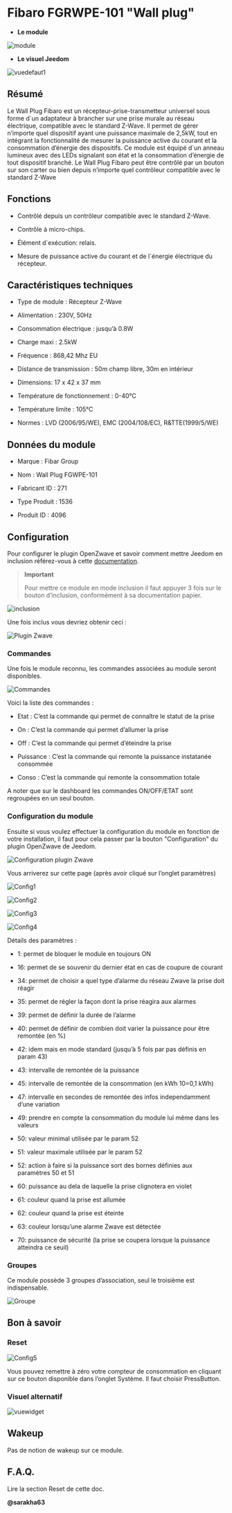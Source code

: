 Fibaro FGRWPE-101 "Wall plug" 
=============================



-   **Le module**



![module](images/fibaro.fgwpe101/module.jpg)



-   **Le visuel Jeedom**



![vuedefaut1](images/fibaro.fgwpe101/vuedefaut1.jpg)



Résumé 
------



Le Wall Plug Fibaro est un récepteur-prise-transmetteur universel sous
forme d\`un adaptateur à brancher sur une prise murale au réseau
électrique, compatible avec le standard Z-Wave. Il permet de gérer
n’importe quel dispositif ayant une puissance maximale de 2,5kW, tout en
intégrant la fonctionnalité de mesurer la puissance active du courant et
la consommation d’énergie des dispositifs. Ce module est équipé d\`un
anneau lumineux avec des LEDs signalant son état et la consommation
d’énergie de tout dispositif branché. Le Wall Plug Fibaro peut être
contrôlé par un bouton sur son carter ou bien depuis n’importe quel
contrôleur compatible avec le standard Z-Wave



Fonctions 
---------



-   Contrôlé depuis un contrôleur compatible avec le standard Z-Wave.

-   Contrôle à micro-chips.

-   Élément d\`exécution: relais.

-   Mesure de puissance active du courant et de l\`énergie électrique
    du récepteur.



Caractéristiques techniques 
---------------------------



-   Type de module : Récepteur Z-Wave

-   Alimentation : 230V, 50Hz

-   Consommation électrique : jusqu’à 0.8W

-   Charge maxi : 2.5kW

-   Fréquence : 868,42 Mhz EU

-   Distance de transmission : 50m champ libre, 30m en intérieur

-   Dimensions: 17 x 42 x 37 mm

-   Température de fonctionnement : 0-40°C

-   Température limite : 105°C

-   Normes : LVD (2006/95/WE), EMC (2004/108/EC), R&TTE(1999/5/WE)



Données du module 
-----------------



-   Marque : Fibar Group

-   Nom : Wall Plug FGWPE-101

-   Fabricant ID : 271

-   Type Produit : 1536

-   Produit ID : 4096



Configuration 
-------------



Pour configurer le plugin OpenZwave et savoir comment mettre Jeedom en
inclusion référez-vous à cette
[documentation](https://doc.jeedom.com/fr_FR/plugins/automation%20protocol/openzwave/).



> **Important**
>
> Pour mettre ce module en mode inclusion il faut appuyer 3 fois sur le
> bouton d’inclusion, conformément à sa documentation papier.



![inclusion](images/fibaro.fgwpe101/inclusion.jpg)



Une fois inclus vous devriez obtenir ceci :



![Plugin Zwave](images/fibaro.fgwpe101/information.jpg)



### Commandes 



Une fois le module reconnu, les commandes associées au module seront
disponibles.



![Commandes](images/fibaro.fgwpe101/commandes.jpg)



Voici la liste des commandes :



-   Etat : C’est la commande qui permet de connaître le statut de la
    prise

-   On : C’est la commande qui permet d’allumer la prise

-   Off : C’est la commande qui permet d’éteindre la prise

-   Puissance : C’est la commande qui remonte la puissance instatanée
    consommée

-   Conso : C’est la commande qui remonte la consommation totale



A noter que sur le dashboard les commandes ON/OFF/ETAT sont regroupées
en un seul bouton.



### Configuration du module 



Ensuite si vous voulez effectuer la configuration du module en fonction
de votre installation, il faut pour cela passer par la bouton
"Configuration" du plugin OpenZwave de Jeedom.



![Configuration plugin Zwave](images/plugin/bouton_configuration.jpg)



Vous arriverez sur cette page (après avoir cliqué sur l’onglet
paramètres)



![Config1](images/fibaro.fgwpe101/config1.jpg)

![Config2](images/fibaro.fgwpe101/config2.jpg)

![Config3](images/fibaro.fgwpe101/config3.jpg)

![Config4](images/fibaro.fgwpe101/config4.jpg)



Détails des paramètres :



-   1: permet de bloquer le module en toujours ON

-   16: permet de se souvenir du dernier état en cas de coupure de
    courant

-   34: permet de choisir a quel type d’alarme du réseau Zwave la prise
    doit réagir

-   35: permet de régler la façon dont la prise réagira aux alarmes

-   39: permet de définir la durée de l’alarme

-   40: permet de définir de combien doit varier la puissance pour être
    remontée (en %)

-   42: idem mais en mode standard (jusqu’à 5 fois par pas définis en
    param 43)

-   43: intervalle de remontée de la puissance

-   45: intervalle de remontée de la consommation (en kWh 10=0,1 kWh)

-   47: intervalle en secondes de remontée des infos independamment
    d’une variation

-   49: prendre en compte la consommation du module lui même dans les
    valeurs

-   50: valeur minimal utilisée par le param 52

-   51: valeur maximale utilisée par le param 52

-   52: action à faire si la puissance sort des bornes définies aux
    paramètres 50 et 51

-   60: puissance au dela de laquelle la prise clignotera en violet

-   61: couleur quand la prise est allumée

-   62: couleur quand la prise est éteinte

-   63: couleur lorsqu’une alarme Zwave est détectée

-   70: puissance de sécurité (la prise se coupera lorsque la puissance
    atteindra ce seuil)



### Groupes 



Ce module possède 3 groupes d’association, seul le troisième est
indispensable.



![Groupe](images/fibaro.fgwpe101/groupe.jpg)



Bon à savoir 
------------



### Reset 



![Config5](images/fibaro.fgwpe101/config5.jpg)



Vous pouvez remettre à zéro votre compteur de consommation en cliquant
sur ce bouton disponible dans l’onglet Système. Il faut choisir
PressButton.



### Visuel alternatif 



![vuewidget](images/fibaro.fgwpe101/vuewidget.jpg)



Wakeup 
------



Pas de notion de wakeup sur ce module.



F.A.Q. 
------



Lire la section Reset de cette doc.



**@sarakha63**
